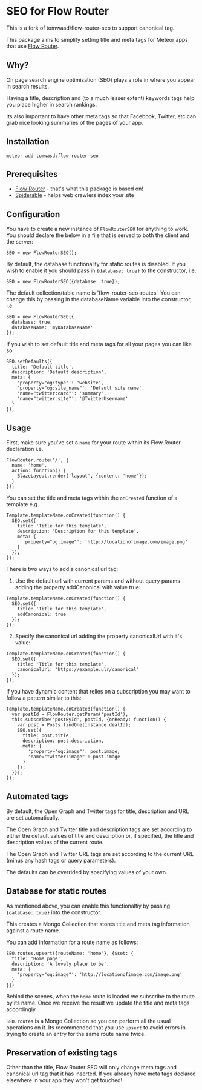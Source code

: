 SEO for Flow Router
==========================

This is a fork of tomwasd/flow-router-seo to support canonical tag.

This package aims to simplify setting title and meta tags for Meteor apps that use [Flow Router](https://github.com/kadirahq/flow-router/).

Why?
----

On page search engine optimisation (SEO) plays a role in where you appear in search results.

Having a title, description and (to a much lesser extent) keywords tags help you place higher in search rankings.

Its also important to have other meta tags so that Facebook, Twitter, etc can grab nice looking summaries of the pages of your app.


Installation
----------

`meteor add tomwasd:flow-router-seo`

Prerequisites
----------

- [Flow Router](https://atmospherejs.com/staringatlights/flow-router) - that's what this package is based on!
- [Spiderable](https://atmospherejs.com/meteor/spiderable) - helps web crawlers index your site

Configuration
-----------

You have to create a new instance of `FlowRouterSEO` for anything to work. You should declare the below
in a file that is served to both the client and the server:

`SEO = new FlowRouterSEO();`

By default, the database functionality for static routes is disabled. If you wish to enable it you should
pass in `{database: true}` to the constructor, i.e.

`SEO = new FlowRouterSEO({database: true});`

The default collection/table name is 'flow-router-seo-routes'. You can change this by passing in the
databaseName variable into the constructor, i.e.

    SEO = new FlowRouterSEO({
      database: true,
      databaseName: 'myDatabaseName'
    });

If you wish to set default title and meta tags for all your pages you can like so:

    SEO.setDefaults({
      title: 'Default title',
      description: 'Default description',
      meta: {
        'property="og:type"': 'website',
        'property="og:site_name"': 'Default site name',
        'name="twitter:card"': 'summary',
        'name="twitter:site"': '@TwitterUsername'
      }
    });

Usage
-----------

First, make sure you've set a `name` for your route within its Flow Router declaration i.e.

    FlowRouter.route('/', {
      name: 'home',
      action: function() {
        BlazeLayout.render('layout', {content: 'home'});
      }
    });

You can set the title and meta tags within the `onCreated` function of a template e.g.

    Template.templateName.onCreated(function() {
      SEO.set({
        title: 'Title for this template',
        description: 'Description for this template',
        meta: {
          'property="og:image"': 'http://locationofimage.com/image.png'
        }
      });
    });

There is two ways to add a canonical url tag:

1) Use the default url with current params and without query params adding the property addCanonical with value true:

```
Template.templateName.onCreated(function() {
  SEO.set({
    title: 'Title for this template',
    addCanonical: true
  });
});
```

2) Specify the canonical url adding the property canonicalUrl with it's value: 

```
Template.templateName.onCreated(function() {
  SEO.set({
    title: 'Title for this template',
    canonicalUrl: "https://example.ulr/canonical"
  });
});
```

If you have dynamic content that relies on a subscription you may want to follow a pattern
similar to this:

    Template.templateName.onCreated(function() {
      var postId = FlowRouter.getParam('postId');
      this.subscribe('postById', postId, {onReady: function() {
        var post = Posts.findOne(instance.dealId);
        SEO.set({
          title: post.title,
          description: post.description,
          meta: {
            'property="og:image"': post.image,
            'name="twitter:image"': post.image
          }
        });
      }});
    });

Automated tags
--------------

By default, the Open Graph and Twitter tags for title, description and URL are set automatically.

The Open Graph and Twitter title and description tags are set according to either the default values of title
and description or, if specified, the title and description values of the current route.

The Open Graph and Twitter URL tags are set according to the current URL (minus any hash tags or query parameters).

The defaults can be overrided by specifying values of your own.

Database for static routes
--------------------------

As mentioned above, you can enable this functionaltiy by passing `{database: true}` into the constructor.

This creates a Mongo Collection that stores title and meta tag information against a route name.

You can add information for a route name as follows:

    SEO.routes.upsert({routeName: 'home'}, {$set: {
      title: 'Home page',
      description: 'A lovely place to be',
      meta: {
        'property="og:image"': 'http://locationofimage.com/image.png'
      }
    }})

Behind the scenes, when the `home` route is loaded we subscribe to the route by its name. Once we receive
the result we update the title and meta tags accordingly.

`SEO.routes` is a Mongo Collection so you can perform all the usual operations on it. Its recommended
that you use `upsert` to avoid errors in trying to create an entry for the same route name twice.

Preservation of existing tags
-----------------------------

Other than the title, Flow Router SEO will only change meta tags and canonical url tag that it has inserted. If you already have meta tags declared elsewhere in your app they won't get touched!
